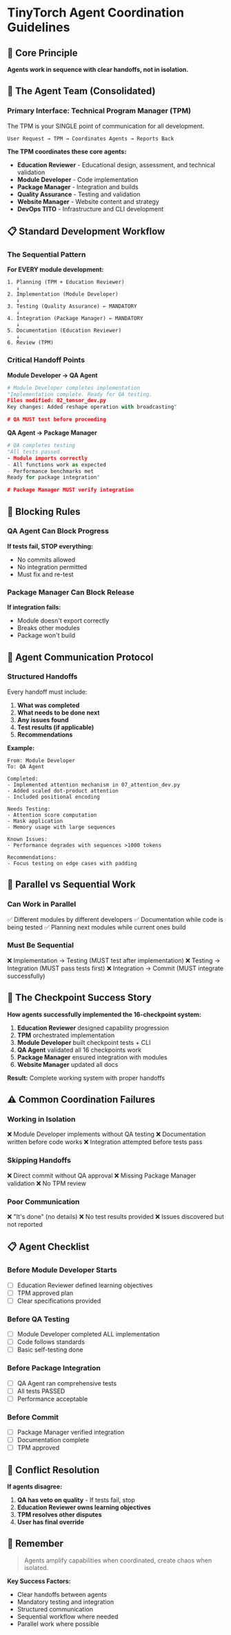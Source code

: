 # TinyTorch Agent Coordination Guidelines

## 🎯 Core Principle

**Agents work in sequence with clear handoffs, not in isolation.**

## 🤖 The Agent Team (Consolidated)

### Primary Interface: Technical Program Manager (TPM)

The TPM is your SINGLE point of communication for all development.

```
User Request → TPM → Coordinates Agents → Reports Back
```

**The TPM coordinates these core agents:**
- **Education Reviewer** - Educational design, assessment, and technical validation
- **Module Developer** - Code implementation
- **Package Manager** - Integration and builds
- **Quality Assurance** - Testing and validation
- **Website Manager** - Website content and strategy
- **DevOps TITO** - Infrastructure and CLI development

## 📋 Standard Development Workflow

### The Sequential Pattern

**For EVERY module development:**

```
1. Planning (TPM + Education Reviewer)
   ↓
2. Implementation (Module Developer)
   ↓
3. Testing (Quality Assurance) ← MANDATORY
   ↓
4. Integration (Package Manager) ← MANDATORY
   ↓
5. Documentation (Education Reviewer)
   ↓
6. Review (TPM)
```

### Critical Handoff Points

**Module Developer → QA Agent**
```python
# Module Developer completes implementation
"Implementation complete. Ready for QA testing.
Files modified: 02_tensor_dev.py
Key changes: Added reshape operation with broadcasting"

# QA MUST test before proceeding
```

**QA Agent → Package Manager**
```python
# QA completes testing
"All tests passed.
- Module imports correctly
- All functions work as expected
- Performance benchmarks met
Ready for package integration"

# Package Manager MUST verify integration
```

## 🚫 Blocking Rules

### QA Agent Can Block Progress

**If tests fail, STOP everything:**
- No commits allowed
- No integration permitted
- Must fix and re-test

### Package Manager Can Block Release

**If integration fails:**
- Module doesn't export correctly
- Breaks other modules
- Package won't build

## 📝 Agent Communication Protocol

### Structured Handoffs

Every handoff must include:
1. **What was completed**
2. **What needs to be done next**
3. **Any issues found**
4. **Test results (if applicable)**
5. **Recommendations**

**Example:**
```
From: Module Developer
To: QA Agent

Completed:
- Implemented attention mechanism in 07_attention_dev.py
- Added scaled dot-product attention
- Included positional encoding

Needs Testing:
- Attention score computation
- Mask application
- Memory usage with large sequences

Known Issues:
- Performance degrades with sequences >1000 tokens

Recommendations:
- Focus testing on edge cases with padding
```

## 🔄 Parallel vs Sequential Work

### Can Work in Parallel

✅ Different modules by different developers
✅ Documentation while code is being tested
✅ Planning next modules while current ones build

### Must Be Sequential

❌ Implementation → Testing (MUST test after implementation)
❌ Testing → Integration (MUST pass tests first)
❌ Integration → Commit (MUST integrate successfully)

## 🎯 The Checkpoint Success Story

**How agents successfully implemented the 16-checkpoint system:**

1. **Education Reviewer** designed capability progression
2. **TPM** orchestrated implementation
3. **Module Developer** built checkpoint tests + CLI
4. **QA Agent** validated all 16 checkpoints work
5. **Package Manager** ensured integration with modules
6. **Website Manager** updated all docs

**Result:** Complete working system with proper handoffs

## ⚠️ Common Coordination Failures

### Working in Isolation
❌ Module Developer implements without QA testing
❌ Documentation written before code works
❌ Integration attempted before tests pass

### Skipping Handoffs
❌ Direct commit without QA approval
❌ Missing Package Manager validation
❌ No TPM review

### Poor Communication
❌ "It's done" (no details)
❌ No test results provided
❌ Issues discovered but not reported

## 📋 Agent Checklist

### Before Module Developer Starts
- [ ] Education Reviewer defined learning objectives
- [ ] TPM approved plan
- [ ] Clear specifications provided

### Before QA Testing
- [ ] Module Developer completed ALL implementation
- [ ] Code follows standards
- [ ] Basic self-testing done

### Before Package Integration  
- [ ] QA Agent ran comprehensive tests
- [ ] All tests PASSED
- [ ] Performance acceptable

### Before Commit
- [ ] Package Manager verified integration
- [ ] Documentation complete
- [ ] TPM approved

## 🔧 Conflict Resolution

**If agents disagree:**

1. **QA has veto on quality** - If tests fail, stop
2. **Education Reviewer owns learning objectives**
3. **TPM resolves other disputes**
4. **User has final override**

## 📌 Remember

> Agents amplify capabilities when coordinated, create chaos when isolated.

**Key Success Factors:**
- Clear handoffs between agents
- Mandatory testing and integration
- Structured communication
- Sequential workflow where needed
- Parallel work where possible